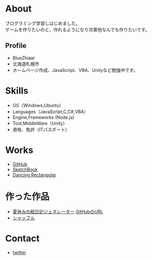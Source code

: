 # About
プログラミング学習しはじめました。  
ゲームを作りたいのと、作れるようになり次第他なんでも作りたいです。


## Profile
- BlueZhiaar
- 北海道札幌市
- ホームページ作成、JavaScript、VBA、Unityなど勉強中です。


# Skills
- OS（Windows,Ubuntu）
- Languages（JavaScript,C,C#,VBA）
- Engine,Frameworks (Node.js)
- Tool,MiddleWare（Unity）
- 資格、免許（ITパスポート）

# Works
- [GitHub](https://github.com/BlueZhiaar)
- [SketchBook](https://www.openprocessing.org/sketch/961801)
- [Dancing Rectangular](https://www.openprocessing.org/sketch/959865)
# 作った作品
- [夏休みの絵日記ジェネレーター](https://bluezhiaar.github.io/summer-diary/index.html) [GitHubのURL](https://github.com/BlueZhiaar/summer-diary)
- [シャッフル](https://github.com/BlueZhiaar/shufflehubot)


 
# Contact
- [twitter](https://twitter.com/home)
